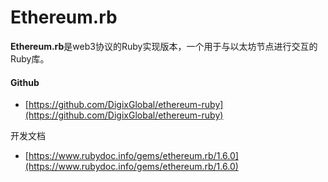 # Ethereum.rb

**Ethereum.rb**是web3协议的Ruby实现版本，一个用于与以太坊节点进行交互的Ruby库。



#### Github

* [https://github.com/DigixGlobal/ethereum-ruby](https://github.com/DigixGlobal/ethereum-ruby)



开发文档

* [https://www.rubydoc.info/gems/ethereum.rb/1.6.0](https://www.rubydoc.info/gems/ethereum.rb/1.6.0)


